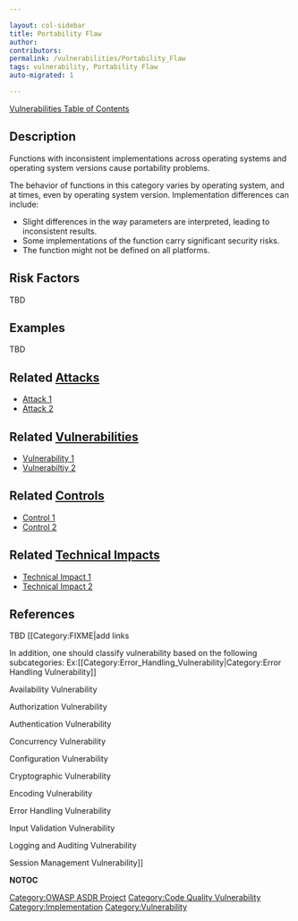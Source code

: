 ```yaml
---

layout: col-sidebar
title: Portability Flaw
author: 
contributors: 
permalink: /vulnerabilities/Portability_Flaw
tags: vulnerability, Portability Flaw
auto-migrated: 1

---
```



[Vulnerabilities Table of Contents](ASDR_TOC_Vulnerabilities "wikilink")

## Description

Functions with inconsistent implementations across operating systems and
operating system versions cause portability problems.

The behavior of functions in this category varies by operating system,
and at times, even by operating system version. Implementation
differences can include:

  - Slight differences in the way parameters are interpreted, leading to
    inconsistent results.
  - Some implementations of the function carry significant security
    risks.
  - The function might not be defined on all platforms.

## Risk Factors

TBD

## Examples

TBD

## Related [Attacks](Attacks "wikilink")

  - [Attack 1](Attack_1 "wikilink")
  - [Attack 2](Attack_2 "wikilink")

## Related [Vulnerabilities](Vulnerabilities "wikilink")

  - [Vulnerability 1](Vulnerability_1 "wikilink")
  - [Vulnerabiltiy 2](Vulnerabiltiy_2 "wikilink")

## Related [Controls](Controls "wikilink")

  - [Control 1](Control_1 "wikilink")
  - [Control 2](Control_2 "wikilink")

## Related [Technical Impacts](Technical_Impacts "wikilink")

  - [Technical Impact 1](Technical_Impact_1 "wikilink")
  - [Technical Impact 2](Technical_Impact_2 "wikilink")

## References

TBD \[\[Category:FIXME|add links

In addition, one should classify vulnerability based on the following
subcategories:
Ex:\[\[Category:Error_Handling_Vulnerability|Category:Error Handling
Vulnerability\]\]

Availability Vulnerability

Authorization Vulnerability

Authentication Vulnerability

Concurrency Vulnerability

Configuration Vulnerability

Cryptographic Vulnerability

Encoding Vulnerability

Error Handling Vulnerability

Input Validation Vulnerability

Logging and Auditing Vulnerability

Session Management Vulnerability\]\]

__NOTOC__

[Category:OWASP ASDR Project](Category:OWASP_ASDR_Project "wikilink")
[Category:Code Quality
Vulnerability](Category:Code_Quality_Vulnerability "wikilink")
[Category:Implementation](Category:Implementation "wikilink")
[Category:Vulnerability](Category:Vulnerability "wikilink")